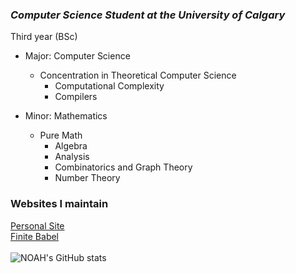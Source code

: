 ### ***Computer Science Student at the University of Calgary*** 
Third year (BSc)
* Major: Computer Science 
  * Concentration in Theoretical Computer Science
     * Computational Complexity
      * Compilers
       
* Minor: Mathematics
  * Pure Math
    * Algebra
     * Analysis 
      * Combinatorics and Graph Theory 
       * Number Theory


### Websites I maintain
[Personal Site](http://noah.binaryfox.ca/)\
[Finite Babel](https://noahpinel.github.io/FiniteBabel/)\
\
![NOAH's GitHub stats](https://github-readme-stats.vercel.app/api?username=NoahPinel&theme=react&show_icons=true&count_private=true)








